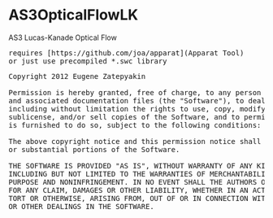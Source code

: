 AS3OpticalFlowLK
================

AS3 Lucas-Kanade Optical Flow

<pre>
requires [https://github.com/joa/apparat](Apparat Tool)
or just use precompiled *.swc library
</pre>

<pre>
Copyright 2012 Eugene Zatepyakin

Permission is hereby granted, free of charge, to any person obtaining a copy of this software 
and associated documentation files (the "Software"), to deal in the Software without restriction, 
including without limitation the rights to use, copy, modify, merge, publish, distribute, 
sublicense, and/or sell copies of the Software, and to permit persons to whom the Software 
is furnished to do so, subject to the following conditions:

The above copyright notice and this permission notice shall be included in all copies 
or substantial portions of the Software.

THE SOFTWARE IS PROVIDED "AS IS", WITHOUT WARRANTY OF ANY KIND, EXPRESS OR IMPLIED, 
INCLUDING BUT NOT LIMITED TO THE WARRANTIES OF MERCHANTABILITY, FITNESS FOR A PARTICULAR 
PURPOSE AND NONINFRINGEMENT. IN NO EVENT SHALL THE AUTHORS OR COPYRIGHT HOLDERS BE LIABLE 
FOR ANY CLAIM, DAMAGES OR OTHER LIABILITY, WHETHER IN AN ACTION OF CONTRACT, 
TORT OR OTHERWISE, ARISING FROM, OUT OF OR IN CONNECTION WITH THE SOFTWARE OR THE USE 
OR OTHER DEALINGS IN THE SOFTWARE.
</pre>